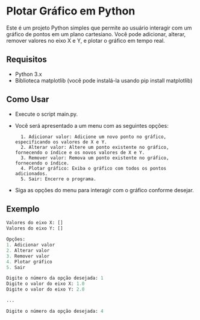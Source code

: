 # Plotar Gráfico em Python
Este é um projeto Python simples que permite ao usuário interagir com um gráfico de pontos em um plano cartesiano. Você pode adicionar, alterar, remover valores no eixo X e Y, e plotar o gráfico em tempo real.

## Requisitos
+ Python 3.x
+ Biblioteca matplotlib (você pode instalá-la usando pip install matplotlib)

## Como Usar
+ Execute o script main.py.
+ Você será apresentado a um menu com as seguintes opções:

        1. Adicionar valor: Adicione um novo ponto no gráfico, especificando os valores de X e Y.
        2. Alterar valor: Altere um ponto existente no gráfico, fornecendo o índice e os novos valores de X e Y.
        3. Remover valor: Remova um ponto existente no gráfico, fornecendo o índice.
        4. Plotar gráfico: Exiba o gráfico com todos os pontos adicionados.
        5. Sair: Encerre o programa.
+ Siga as opções do menu para interagir com o gráfico conforme desejar.

 
## Exemplo
```Python
Valores do eixo X: []
Valores do eixo Y: []

Opções:
1. Adicionar valor
2. Alterar valor
3. Remover valor
4. Plotar gráfico
5. Sair

Digite o número da opção desejada: 1
Digite o valor do eixo X: 1.0
Digite o valor do eixo Y: 2.0

...

Digite o número da opção desejada: 4
```

